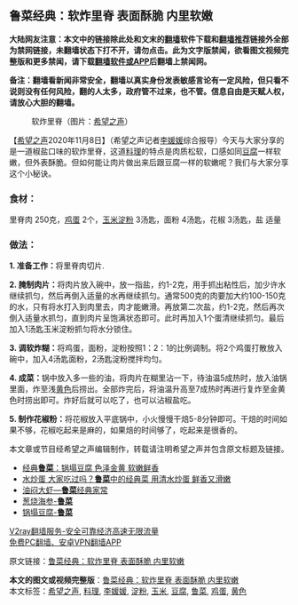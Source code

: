  <h2>鲁菜经典：软炸里脊 表面酥脆 内里软嫩</h2> <p class="notice"><b>大陆网友注意：本文中的链接除此处和文末的<a href="https://github.com/bannedbook/fanqiang" >翻墙</a>软件下载和<a href="https://github.com/killgcd/justmysocks/blob/master/README.md">翻墙推荐</a>链接外全部为禁网链接，未翻墙状态下打不开，请勿点击。此为文字版禁闻，欲看图文视频完整版和更多禁闻，请下载<a href="https://github.com/bannedbook/fanqiang">翻墙软件或APP</a>后翻墙上禁闻网。</p><p>备注：翻墙看新闻非常安全，翻墙以真实身份发表敏感言论有一定风险，但只看不说则没有任何风险，翻的人太多，政府管不过来，也不管。信息自由是天赋人权，请放心大胆的翻墙。</b></p>  <div class="entry"> <figure><figcaption>软炸里脊（图片：<a href="https://www.bannedbook.org/bnews/tag/%e5%b8%8c%e6%9c%9b%e4%b9%8b%e5%a3%b0/" class="st_tag internal_tag" rel="tag" title="标签 希望之声 下的日志">希望之声</a>）</figcaption></figure> <p>【<span class='wp_keywordlink_affiliate'><a href="https://www.soundofhope.org" title="希望之声" target="_blank">希望之声</a></span>2020年11月8日】（希望之声记者<a href="https://www.bannedbook.org/bnews/tag/%E6%9D%8E%E5%AA%9B%E5%AA%9B/" class="st_tag internal_tag" rel="tag" title="标签 李媛媛 下的日志">李媛媛</a>综合报导）今天与大家分享的是一道椒盐口味的软炸里脊，这道<a href="https://www.bannedbook.org/bnews/tag/%e6%96%99%e7%90%86/" class="st_tag internal_tag" rel="tag" title="标签 料理 下的日志">料理</a>的特点是肉质松软，口感如同<a href="https://www.bannedbook.org/bnews/tag/%E8%B1%86%E8%85%90/" class="st_tag internal_tag" rel="tag" title="标签 豆腐 下的日志">豆腐</a>一样软嫩，但外表酥脆。但如何能让肉片做出来后跟豆腐一样的软嫩呢？我们与大家分享这个小秘诀。</p> <h3>食材：</h3> <p>里脊肉 250克，<a href="https://www.bannedbook.org/bnews/tag/%e9%b8%a1%e8%9b%8b/" class="st_tag internal_tag" rel="tag" title="标签 鸡蛋 下的日志">鸡蛋</a> 2个，<a href="https://www.bannedbook.org/bnews/tag/%E7%8E%89%E7%B1%B3/" class="st_tag internal_tag" rel="tag" title="标签 玉米 下的日志">玉米</a><a href="https://www.bannedbook.org/bnews/tag/%e6%b7%80%e7%b2%89/" class="st_tag internal_tag" rel="tag" title="标签 淀粉 下的日志">淀粉</a> 3汤匙，面粉 4汤匙，花椒 3汤匙，盐 适量</p> <h3>做法：</h3> <p><strong>1. 准备工作：</strong>将里脊肉切片.</p>  <p><strong>2. 腌制肉片：</strong>将肉片放入碗中，放一指盐，约1-2克，用手抓出粘性后，加少许水继续抓匀，然后再倒入适量的水再继续抓匀。通常500克的肉要加大约100-150克的水，只有将水打入到肉里去，肉才能嫩滑。再放第二次盐，约1-2克，然后再次倒入适量水抓匀，直到肉片呈饱满状态即可。此时再加入1个蛋清继续抓匀。最后加入1汤匙玉米淀粉抓匀将水分锁住。</p> <p><strong>3. 调软炸糊：</strong>将鸡蛋，面粉，淀粉按照1：2：1的比例调制。将2个鸡蛋打散放入碗中，加入4汤匙面粉，2汤匙淀粉搅拌均匀。</p> <p><strong>4. 成菜：</strong>锅中放入多一些的油，将肉片在糊里沾一下，待油温5成热时，放入油锅里面，炸至浅<a href="https://www.bannedbook.org/bnews/tag/%E9%BB%84%E8%89%B2/" class="st_tag internal_tag" rel="tag" title="标签 黄色 下的日志">黄色</a>后捞出。全部炸完后，将油温升高至7成热时再进行复炸至金黄色时捞出即可。炸好后就可以吃了，也可以沾椒盐吃。</p>  <p><strong>5. 制作花椒粉：</strong>将花椒放入平底锅中，小火慢慢干焙5-8分钟即可。干焙的时间如果不够，花椒吃起来是麻的，如果焙的时间够了，吃起来是很香的。</p> <p>本文章或节目经希望之声编辑制作，转载请注明希望之声并包含原文标题及链接。</p> <ul class='op-related-articles' title='相关阅读'> <li><a href='https://www.bannedbook.org/bnews/comments/20200418/1314897.html' target='_blank'>经典<b>鲁菜</b>：锅塌豆腐 色泽金黄 软嫩鲜香  </a></li> <li><a href='https://www.bannedbook.org/bnews/lifebaike/20200219/1279608.html' target='_blank'>水炒蛋 大家吃过吗？<b>鲁菜</b>中的经典菜 用清水炒蛋 鲜香又滑嫩</a></li> <li><a href='https://www.bannedbook.org/bnews/lifebaike/20180429/997826.html' target='_blank'>油闷大虾—<b>鲁菜</b>经典家常</a></li> <li><a href='https://www.bannedbook.org/bnews/lifebaike/20180428/997819.html' target='_blank'>葱烧海参-<b>鲁菜</b></a></li> <li><a href='https://www.bannedbook.org/bnews/lifebaike/20180430/997804.html' target='_blank'>锅塌豆腐-<b>鲁菜</b></a></li> </ul> <p class="texttj"> <a href="https://www.bannedbook.org/forum23/topic22702.html" target="_blank">V2ray翻墙服务-安全可靠经济高速无限流量</a><br/> <a href="https://github.com/bannedbook/fanqiang/wiki/%E7%A6%81%E9%97%BB%E7%BD%91%E5%AE%89%E5%8D%93%E7%BF%BB%E5%A2%99%E6%96%B0%E9%97%BBAPP" target="_blank">免费PC翻墙、安卓VPN翻墙APP</a></p><p>原文链接：<a class="src_link"  href="https://www.soundofhope.org/post/440353" target="_blank">鲁菜经典：软炸里脊 表面酥脆 内里软嫩</a></p> <a name='sharetosocial'></a>       <div><b>本文的图文或视频完整版</b>：<a href='https://www.bannedbook.org/bnews/comments/20201108/1427967.html'>鲁菜经典：软炸里脊 表面酥脆 内里软嫩</a></div>  </div><!--END ENTRY--> <div class="postfooter"> <div>本文标签：<a href="https://www.bannedbook.org/bnews/tag/%e5%b8%8c%e6%9c%9b%e4%b9%8b%e5%a3%b0/" rel="tag">希望之声</a>, <a href="https://www.bannedbook.org/bnews/tag/%e6%96%99%e7%90%86/" rel="tag">料理</a>, <a href="https://www.bannedbook.org/bnews/tag/%E6%9D%8E%E5%AA%9B%E5%AA%9B/" rel="tag">李媛媛</a>, <a href="https://www.bannedbook.org/bnews/tag/%e6%b7%80%e7%b2%89/" rel="tag">淀粉</a>, <a href="https://www.bannedbook.org/bnews/tag/%E7%8E%89%E7%B1%B3/" rel="tag">玉米</a>, <a href="https://www.bannedbook.org/bnews/tag/%E8%B1%86%E8%85%90/" rel="tag">豆腐</a>, <a href="https://www.bannedbook.org/bnews/tag/%E9%B2%81%E8%8F%9C/" rel="tag">鲁菜</a>, <a href="https://www.bannedbook.org/bnews/tag/%e9%b8%a1%e8%9b%8b/" rel="tag">鸡蛋</a>, <a href="https://www.bannedbook.org/bnews/tag/%E9%BB%84%E8%89%B2/" rel="tag">黄色</a></div>  </div><!--END POSTFOOTER--> 